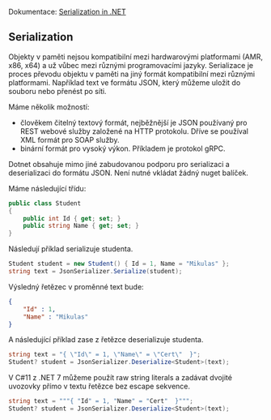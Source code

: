Dokumentace: [Serialization in .NET](https://learn.microsoft.com/en-us/dotnet/standard/serialization/)

## Serialization

Objekty v paměti nejsou kompatibilní mezi hardwarovými platformami (AMR, x86, x64) a už vůbec mezi různými programovacími jazyky. Serializace je proces převodu objektu v paměti na jiný formát kompatibilní mezi různými platformami. Například text ve formátu JSON, který můžeme uložit do souboru nebo přenést po síti. 

Máme několik možností:

- člověkem čitelný textový formát, nejběžnější je JSON používaný pro REST webové služby založené na HTTP protokolu. Dříve se používal XML formát pro SOAP služby.
- binární formát pro vysoký výkon. Příkladem je protokol gRPC.

Dotnet obsahuje mimo jiné zabudovanou podporu pro serializaci a deserializaci do formátu JSON. Není nutné vkládat žádný nuget balíček.

Máme následující třídu:

```csharp
public class Student
{
    public int Id { get; set; }
    public string Name { get; set; }
}
```

Následují příklad serializuje studenta.


```csharp
Student student = new Student() { Id = 1, Name = "Mikulas" };
string text = JsonSerializer.Serialize(student);
```

Výsledný řetězec v proměnné text bude:
```json
{
    "Id" : 1,
    "Name" : "Mikulas"
}
```

A následující příklad zase z řetězce deserializuje studenta.

```csharp
string text = "{ \"Id\" = 1, \"Name\" = \"Cert\"  }";
Student? student = JsonSerializer.Deserialize<Student>(text);
```

V C#11 z .NET 7 můžeme použít raw string literals a zadávat dvojité uvozovky přímo v textu řetězce bez escape sekvence.
 
 ```csharp
string text = """{ "Id" = 1, "Name" = "Cert"  }""";
Student? student = JsonSerializer.Deserialize<Student>(text);
```
